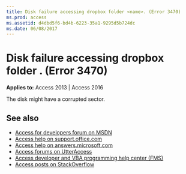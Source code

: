 ```yaml
---
title: Disk failure accessing dropbox folder <name>. (Error 3470)
ms.prod: access
ms.assetid: d4dbd5f6-bd4b-6223-35a1-9295d5b724dc
ms.date: 06/08/2017
---
```



# Disk failure accessing dropbox folder <name>. (Error 3470)

  

**Applies to:** Access 2013 | Access 2016

The disk might have a corrupted sector.

## See also

- [Access for developers forum on MSDN](https://social.msdn.microsoft.com/Forums/office/en-US/home?forum=accessdev)
- [Access help on support.office.com](https://support.office.com/search/results?query=Access)
- [Access help on answers.microsoft.com](https://answers.microsoft.com/en-us/msoffice/forum?page=1&;tab=question&;status=all&;auth=1)
- [Access forums on UtterAccess](http://www.utteraccess.com/forum/index.php?act=idx)
- [Access developer and VBA programming help center (FMS)](http://www.fmsinc.com/MicrosoftAccess/developer/)
- [Access posts on StackOverflow](https://stackoverflow.com/questions/tagged/ms-access)
